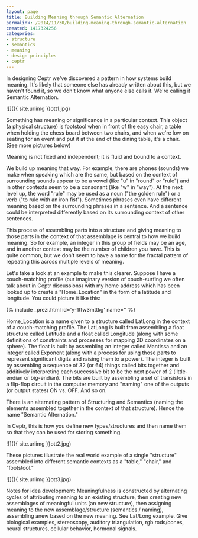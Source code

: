 ```yaml
---
layout: page
title: Building Meaning through Semantic Alternation
permalink: /2014/11/30/building-meaning-through-semantic-alternation
created: 1417324256
categories:
- structure
- semantics
- meaning
- design principles
- ceptr
---
```

In designing Ceptr we've discovered a pattern in how systems build meaning. It's likely that someone else has already written about this, but we haven't found it, so we don't know what anyone else calls it. We're calling it Semantic Alternation.

![]({{ site.urlimg }}ott1.jpg)

Something has meaning or significance in a particular context. This object (a physical structure) is footstool when in front of the easy chair, a table when holding the chess board between two chairs, and when we're low on seating for an event and put it at the end of the dining table, it's a chair. (See more pictures below)

Meaning is not fixed and independent; it is fluid and bound to a context.

We build up meaning that way. For example, there are phones (sounds) we make when speaking which are the same, but based on the context of surrounding sounds appear to be a vowel (like "u" in "round" or "rule") and in other contexts seem to be a consonant (like "w" in "way"). At the next level up, the word "rule" may be used as a noun ("the golden rule") or a verb ("to rule with an iron fist").  Sometimes phrases even have different meaning based on the surrounding phrases in a sentence. And a sentence could be interpreted differently based on its surrounding context of other sentences.

This process of assembling parts into a structure and giving meaning to those parts in the context of that assemblage is central to how we build meaning. So for example, an integer in this group of fields may be an age, and in another context may be the number of children you have. This is quite common, but we don't seem to have a name for the fractal pattern of repeating this across multiple levels of meaning.

Let's take a look at an example to make this clearer.  Suppose I have a couch-matching profile (our imaginary version of couch-surfing we often talk about in Ceptr discussions) with my home address which has been looked up to create a "Home_Location" in the form of a latitude and longitude.  You could picture it like this:

{% include _prezi.html id='y-1ttw3mttkg' name='' %}

Home_Location is a name given to a structure called LatLong in the context of a couch-matching profile. The LatLong is built from assembling a float structure called Latitude and a float called Longitude (along with some definitions of constraints and processes for mapping 2D coordinates on a sphere).  The float is built by assembling an integer called Mantissa and an integer called Exponent (along with a process for using those parts to represent significant digits and raising them to a power).  The integer is built by assembling a sequence of 32 (or 64) things called bits together and additively interpreting each successive bit to be the next power of 2 (little-endian or big-endian).  The bits are built by assembling a set of transistors in a flip-flop circuit in the computer memory and "naming" one of the outputs (or output states) ON vs. OFF. And so on.

There is an alternating pattern of Structuring and Semantics (naming the elements assembled together in the context of that structure). Hence the name "Semantic Alternation."

In Ceptr, this is how you define new types/structures and then name them so that they can be used for storing something.

![]({{ site.urlimg }}ott2.jpg)

These pictures illustrate the real world example of a single "structure" assembled into different semantic contexts as a "table," "chair," and "footstool."

![]({{ site.urlimg }}ott3.jpg)

Notes for idea development: Meaningfulness is constructed by alternating cycles of attributing meaning to an existing structure, then creating new assemblages of meaningful units (an new structure), then assigning meaning to the new assemblage/structure (semantics / naming), assembling anew based on the new meaning.  See Lat/Long example. Give biological examples, stereoscopy, auditory triangulation, rgb rods/cones, neural structures, cellular behavior, hormonal signals.
